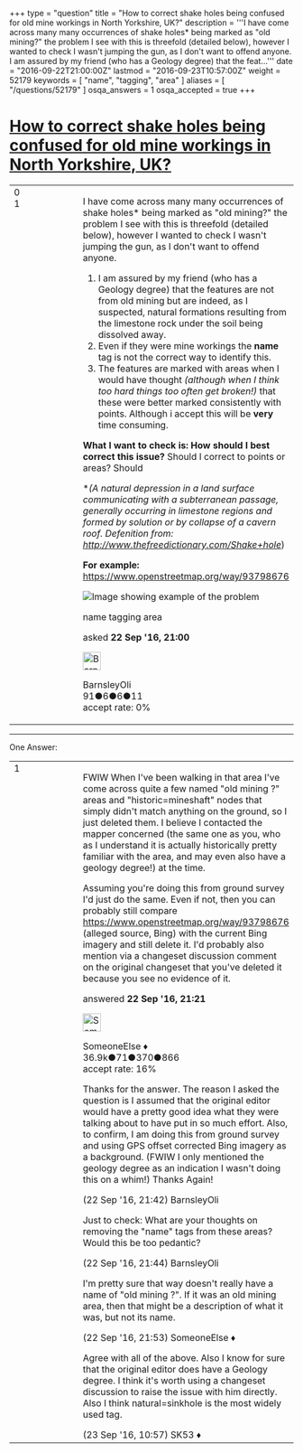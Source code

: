 +++
type = "question"
title = "How to correct shake holes being confused for old mine workings in North Yorkshire, UK?"
description = '''I have come across many many occurrences of shake holes* being marked as &quot;old mining?&quot; the problem I see with this is threefold (detailed below), however I wanted to check I wasn&#x27;t jumping the gun, as I don&#x27;t want to offend anyone.   I am assured by my friend (who has a Geology degree) that the feat...'''
date = "2016-09-22T21:00:00Z"
lastmod = "2016-09-23T10:57:00Z"
weight = 52179
keywords = [ "name", "tagging", "area" ]
aliases = [ "/questions/52179" ]
osqa_answers = 1
osqa_accepted = true
+++

<div class="headNormal">

# [How to correct shake holes being confused for old mine workings in North Yorkshire, UK?](/questions/52179/how-to-correct-shake-holes-being-confused-for-old-mine-workings-in-north-yorkshire-uk)

</div>

<div id="main-body">

<div id="askform">

<table id="question-table" style="width:100%;">
<colgroup>
<col style="width: 50%" />
<col style="width: 50%" />
</colgroup>
<tbody>
<tr>
<td style="width: 30px; vertical-align: top"><div class="vote-buttons">
<span id="post-52179-upvote" class="ajax-command post-vote up" rel="nofollow" title="I like this post (click again to cancel)"> </span>
<div id="post-52179-score" class="post-score" title="current number of votes">
0
</div>
<span id="post-52179-downvote" class="ajax-command post-vote down" rel="nofollow" title="I dont like this post (click again to cancel)"> </span> <span id="favorite-mark" class="ajax-command favorite-mark" rel="nofollow" title="mark/unmark this question as favorite (click again to cancel)"> </span>
<div id="favorite-count" class="favorite-count">
1
</div>
</div></td>
<td><div id="item-right">
<div class="question-body">
<p>I have come across many many occurrences of shake holes* being marked as "old mining?" the problem I see with this is threefold (detailed below), however I wanted to check I wasn't jumping the gun, as I don't want to offend anyone.</p>
<ol>
<li>I am assured by my friend (who has a Geology degree) that the features are not from old mining but are indeed, as I suspected, natural formations resulting from the limestone rock under the soil being dissolved away.</li>
<li>Even if they were mine workings the <strong>name</strong> tag is not the correct way to identify this.</li>
<li>The features are marked with areas when I would have thought <em>(although when I think too hard things too often get broken!)</em> that these were better marked consistently with points. Although i accept this will be <strong>very</strong> time consuming.</li>
</ol>
<p><strong>What I want to check is: How should I best correct this issue?</strong> Should I correct to points or areas? Should</p>
<p>*<em><em>(A natural depression in a land surface communicating with a subterranean passage, generally occurring in limestone regions and formed by solution or by collapse of a cavern roof.</em> Defenition from: <a href="http://www.thefreedictionary.com/Shake+hole">http://www.thefreedictionary.com/Shake+hole</a></em>)</p>
<p><strong>For example:</strong> <a href="https://www.openstreetmap.org/way/93798676">https://www.openstreetmap.org/way/93798676</a></p>
<p><img src="/upfiles/Capture_dKUaKSh.JPG" alt="Image showing example of the problem" /></p>
</div>
<div id="question-tags" class="tags-container tags">
<span class="post-tag tag-link-name" rel="tag" title="see questions tagged &#39;name&#39;">name</span> <span class="post-tag tag-link-tagging" rel="tag" title="see questions tagged &#39;tagging&#39;">tagging</span> <span class="post-tag tag-link-area" rel="tag" title="see questions tagged &#39;area&#39;">area</span>
</div>
<div id="question-controls" class="post-controls">
&#10;</div>
<div class="post-update-info-container">
<div class="post-update-info post-update-info-user">
<p>asked <strong>22 Sep '16, 21:00</strong></p>
<img src="https://secure.gravatar.com/avatar/b372136094bdbf5901a66c8fe1b3a548?s=32&amp;d=identicon&amp;r=g" class="gravatar" width="32" height="32" alt="BarnsleyOli&#39;s gravatar image" />
<p><span>BarnsleyOli</span><br />
<span class="score" title="91 reputation points">91</span><span title="6 badges"><span class="badge1">●</span><span class="badgecount">6</span></span><span title="6 badges"><span class="silver">●</span><span class="badgecount">6</span></span><span title="11 badges"><span class="bronze">●</span><span class="badgecount">11</span></span><br />
<span class="accept_rate" title="Rate of the user&#39;s accepted answers">accept rate:</span> <span title="BarnsleyOli has no accepted answers">0%</span></p>
</img>
</div>
</div>
<div id="comments-container-52179" class="comments-container">
&#10;</div>
<div id="comment-tools-52179" class="comment-tools">
&#10;</div>
<div class="clear">
&#10;</div>
<div id="comment-52179-form-container" class="comment-form-container">
&#10;</div>
<div class="clear">
&#10;</div>
</div></td>
</tr>
</tbody>
</table>

------------------------------------------------------------------------

<div class="tabBar">

<span id="sort-top"></span>

<div class="headQuestions">

One Answer:

</div>

</div>

<span id="52180"></span>

<div id="answer-container-52180" class="answer accepted-answer">

<table style="width:100%;">
<colgroup>
<col style="width: 50%" />
<col style="width: 50%" />
</colgroup>
<tbody>
<tr>
<td style="width: 30px; vertical-align: top"><div class="vote-buttons">
<span id="post-52180-upvote" class="ajax-command post-vote up" rel="nofollow" title="I like this post (click again to cancel)"> </span>
<div id="post-52180-score" class="post-score" title="current number of votes">
1
</div>
<span id="post-52180-downvote" class="ajax-command post-vote down" rel="nofollow" title="I dont like this post (click again to cancel)"> </span> <span class="accept-answer on" rel="nofollow" title="BarnsleyOli has selected this answer as the correct answer"> </span>
</div></td>
<td><div class="item-right">
<div class="answer-body">
<p>FWIW When I've been walking in that area I've come across quite a few named "old mining ?" areas and "historic=mineshaft" nodes that simply didn't match anything on the ground, so I just deleted them. I believe I contacted the mapper concerned (the same one as you, who as I understand it is actually historically pretty familiar with the area, and may even also have a geology degree!) at the time.</p>
<p>Assuming you're doing this from ground survey I'd just do the same. Even if not, then you can probably still compare <a href="https://www.openstreetmap.org/way/93798676">https://www.openstreetmap.org/way/93798676</a> (alleged source, Bing) with the current Bing imagery and still delete it. I'd probably also mention via a changeset discussion comment on the original changeset that you've deleted it because you see no evidence of it.</p>
</div>
<div class="answer-controls post-controls">
&#10;</div>
<div class="post-update-info-container">
<div class="post-update-info post-update-info-user">
<p>answered <strong>22 Sep '16, 21:21</strong></p>
<img src="https://secure.gravatar.com/avatar/0bf1aa22f7f5e045b0eb8beb79fe7907?s=32&amp;d=identicon&amp;r=g" class="gravatar" width="32" height="32" alt="SomeoneElse&#39;s gravatar image" />
<p><span>SomeoneElse ♦</span><br />
<span class="score" title="36866 reputation points"><span>36.9k</span></span><span title="71 badges"><span class="badge1">●</span><span class="badgecount">71</span></span><span title="370 badges"><span class="silver">●</span><span class="badgecount">370</span></span><span title="866 badges"><span class="bronze">●</span><span class="badgecount">866</span></span><br />
<span class="accept_rate" title="Rate of the user&#39;s accepted answers">accept rate:</span> <span title="SomeoneElse has 228 accepted answers">16%</span></p>
</div>
</div>
<div id="comments-container-52180" class="comments-container">
<span id="52181"></span>
<div id="comment-52181" class="comment">
<div id="post-52181-score" class="comment-score">
&#10;</div>
<div class="comment-text">
<p>Thanks for the answer. The reason I asked the question is I assumed that the original editor would have a pretty good idea what they were talking about to have put in so much effort. Also, to confirm, I am doing this from ground survey and using GPS offset corrected Bing imagery as a background. (FWIW I only mentioned the geology degree as an indication I wasn't doing this on a whim!) Thanks Again!</p>
</div>
<div id="comment-52181-info" class="comment-info">
<span class="comment-age">(22 Sep '16, 21:42)</span> <span class="comment-user userinfo">BarnsleyOli</span>
</div>
</div>
<span id="52182"></span>
<div id="comment-52182" class="comment">
<div id="post-52182-score" class="comment-score">
&#10;</div>
<div class="comment-text">
<p>Just to check: What are your thoughts on removing the "name" tags from these areas? Would this be too pedantic?</p>
</div>
<div id="comment-52182-info" class="comment-info">
<span class="comment-age">(22 Sep '16, 21:44)</span> <span class="comment-user userinfo">BarnsleyOli</span>
</div>
</div>
<span id="52183"></span>
<div id="comment-52183" class="comment">
<div id="post-52183-score" class="comment-score">
&#10;</div>
<div class="comment-text">
<p>I'm pretty sure that way doesn't really have a name of "old mining ?". If it was an old mining area, then that might be a description of what it was, but not its name.</p>
</div>
<div id="comment-52183-info" class="comment-info">
<span class="comment-age">(22 Sep '16, 21:53)</span> <span class="comment-user userinfo">SomeoneElse ♦</span>
</div>
</div>
<span id="52195"></span>
<div id="comment-52195" class="comment">
<div id="post-52195-score" class="comment-score">
&#10;</div>
<div class="comment-text">
<p>Agree with all of the above. Also I know for sure that the original editor does have a Geology degree. I think it's worth using a changeset discussion to raise the issue with him directly. Also I think natural=sinkhole is the most widely used tag.</p>
</div>
<div id="comment-52195-info" class="comment-info">
<span class="comment-age">(23 Sep '16, 10:57)</span> <span class="comment-user userinfo">SK53 ♦</span>
</div>
</div>
</div>
<div id="comment-tools-52180" class="comment-tools">
&#10;</div>
<div class="clear">
&#10;</div>
<div id="comment-52180-form-container" class="comment-form-container">
&#10;</div>
<div class="clear">
&#10;</div>
</div></td>
</tr>
</tbody>
</table>

</div>

<div class="paginator-container-left">

</div>

</div>

</div>


